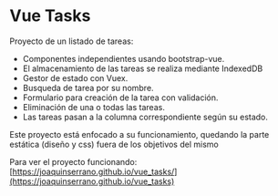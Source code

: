 # Vue Tasks

Proyecto de un listado de tareas:

- Componentes independientes usando bootstrap-vue.
- El almacenamiento de las tareas se realiza mediante IndexedDB
- Gestor de estado con Vuex.
- Busqueda de tarea por su nombre.
- Formulario para creación de la tarea con validación.
- Eliminación de una o todas las tareas.
- Las tareas pasan a la columna correspondiente según su estado.

Este proyecto está enfocado a su funcionamiento, quedando la parte estática (diseño y css) fuera de los objetivos del mismo

Para ver el proyecto funcionando: [https://joaquinserrano.github.io/vue_tasks/](https://joaquinserrano.github.io/vue_tasks)
